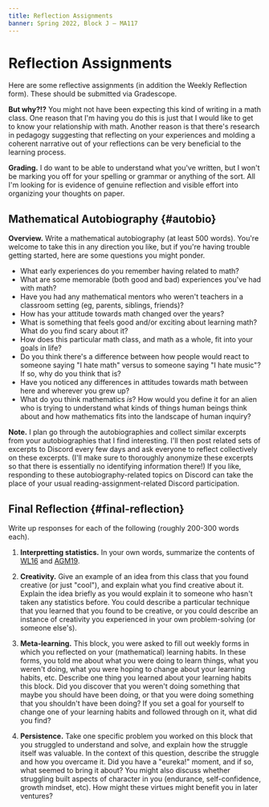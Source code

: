 ```yaml
---
title: Reflection Assignments
banner: Spring 2022, Block J — MA117
---
```


# Reflection Assignments

Here are some reflective assignments (in addition the Weekly Reflection form). These should be submitted via Gradescope. 

**But why?!?** You might not have been expecting this kind of writing in a math class. One reason that I'm having you do this is just that I would like to get to know your relationship with math. Another reason is that there's research in pedagogy suggesting that reflecting on your experiences and molding a coherent narrative out of your reflections can be very beneficial to the learning process.   
	
**Grading.** I do want to be able to understand what you've written, but I won't be marking you off for your spelling or grammar or anything of the sort. All I'm looking for is evidence of genuine reflection and visible effort into organizing your thoughts on paper.

## Mathematical Autobiography {#autobio}

**Overview.** Write a mathematical autobiography (at least 500 words). 
You're welcome to take this in any direction you like, but if you're having trouble getting started, here are some questions you might ponder.

* What early experiences do you remember having related to math? 
* What are some memorable (both good and bad) experiences you've had with math? 
* Have you had any mathematical mentors who weren't teachers in a classroom setting (eg, parents, siblings, friends)?
* How has your attitude towards math changed over the years?
* What is something that feels good and/or exciting about learning math? What do you find scary about it?
* How does this particular math class, and math as a whole, fit into your goals in life?
* Do you think there's a difference between how people would react to someone saying "I hate math" versus to someone saying "I hate music"? If so, why do you think that is?
* Have you noticed any differences in attitudes towards math between here and wherever you grew up?
* What do you think mathematics *is*? How would you define it for an alien who is trying to understand what kinds of things human beings think about and how mathematics fits into the landscape of human inquiry?

**Note.** I plan go through the autobiographies and collect similar excerpts from your autobiographies that I find interesting. I'll then post related sets of excerpts to Discord every few days and ask everyone to reflect collectively on these excerpts. (I'll make sure to thoroughly anonymize these excerpts so that there is essentially no identifying information there!) If you like, responding to these autobiography-related topics on Discord can take the place of your usual reading-assignment-related Discord participation. 

## Final Reflection {#final-reflection}

Write up responses for each of the following (roughly 200-300 words each). 

1. **Interpretting statistics.** In your own words, summarize the contents of [WL16](https://doi.org/10.1080/00031305.2016.1154108) and [AGM19](https://www.nature.com/articles/d41586-019-00857-9). 

2. **Creativity.** Give an example of an idea from this class that you found creative (or just "cool"), and explain what you find creative about it. Explain the idea briefly as you would explain it to someone who hasn't taken any statistics before. You could describe a particular technique that you learned that you found to be creative, or you could describe an instance of creativity you experienced in your own problem-solving (or someone else's). 

3. **Meta-learning.** This block, you were asked to fill out weekly forms in which you reflected on your (mathematical) learning habits. In these forms, you told me about what you were doing to learn things, what you weren't doing, what you were hoping to change about your learning habits, etc. Describe one thing you learned about your learning habits this block. Did you discover that you weren't doing something that maybe you should have been doing, or that you were doing something that you shouldn't have been doing? If you set a goal for yourself to change one of your learning habits and followed through on it, what did you find? 

4. **Persistence.** Take one specific problem you worked on this block that you struggled to understand and solve, and explain how the struggle itself was valuable. In the context of this question, describe the struggle and how you overcame it. Did you have a "eureka!" moment, and if so, what seemed to bring it about? You might also discuss whether struggling built aspects of character in you (endurance, self-confidence, growth mindset, etc). How might these virtues might benefit you in later ventures? 


